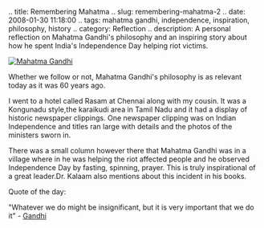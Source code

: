 .. title: Remembering Mahatma
.. slug: remembering-mahatma-2
.. date: 2008-01-30 11:18:00
.. tags: mahatma gandhi, independence, inspiration, philosophy, history
.. category: Reflection
.. description: A personal reflection on Mahatma Gandhi's philosophy and an inspiring story about how he spent India's Independence Day helping riot victims.

[![Mahatma Gandhi](http://lh5.google.com/orsenthil/RZPJXGGJRkI/AAAAAAAAAvo/s_oNYhhXiNc/s400/MahatmaGandhi.jpg)](http://picasaweb.google.com/orsenthil/Mahatma_Gandhi/photo#5013572208804054594)

Whether we follow or not, Mahatma Gandhi's philosophy is as relevant today as it was 60 years ago.

I went to a hotel called Rasam at Chennai along with my cousin. It was a Kongunadu style,the karaikudi area in Tamil Nadu and it had a display of historic newspaper clippings. One newspaper clipping was on Indian Independence and titles ran large with details and the photos of the ministers sworn in.

There was a small column however there that Mahatma Gandhi was in a village where in he was helping the riot affected people and he observed Independence Day by fasting, spinning, prayer. This is truly inspirational of a great leader.Dr. Kalaam also mentions about this incident in his books.

Quote of the day:

"Whatever we do might be insignificant, but it is very important that we do it" - [Gandhi](http://en.wikipedia.org/wiki/Mahatma_Gandhi)
